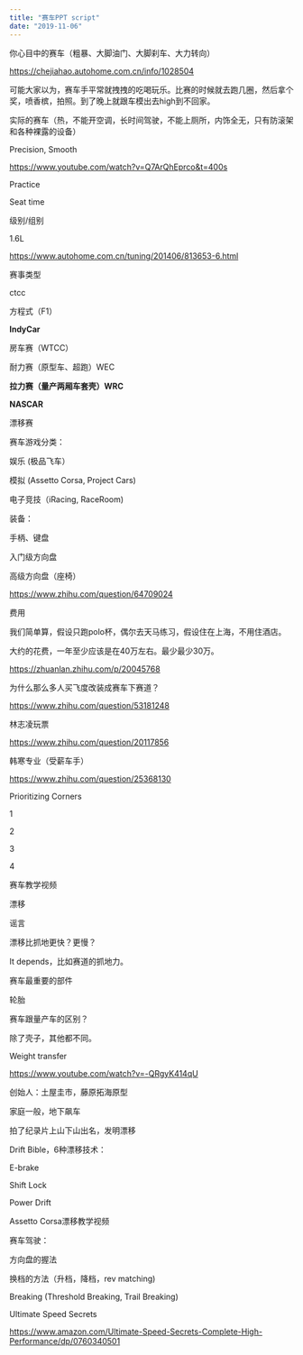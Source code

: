 ```yaml
---
title: "赛车PPT script"
date: "2019-11-06"
---
```


你心目中的赛车（粗暴、大脚油门、大脚刹车、大力转向） 

https://chejiahao.autohome.com.cn/info/1028504

可能大家以为，赛车手平常就拽拽的吃喝玩乐。比赛的时候就去跑几圈，然后拿个奖，喷香槟，拍照。到了晚上就跟车模出去high到不回家。 

实际的赛车（热，不能开空调，长时间驾驶，不能上厕所，内饰全无，只有防滚架和各种裸露的设备） 

Precision, Smooth 

https://www.youtube.com/watch?v=Q7ArQhEprco&t=400s

Practice 

Seat time 

级别/组别 

1.6L 

https://www.autohome.com.cn/tuning/201406/813653-6.html

赛事类型 

ctcc 

方程式（F1）

**IndyCar**

房车赛（WTCC）

耐力赛（原型车、超跑）WEC

**拉力赛（量产两厢车套壳）WRC**

**NASCAR**

漂移赛

赛车游戏分类： 

娱乐 (极品飞车） 

模拟 (Assetto Corsa, Project Cars) 

电子竞技（iRacing, RaceRoom) 

装备： 

手柄、键盘 

入门级方向盘 

高级方向盘（座椅） 

https://www.zhihu.com/question/64709024

费用 

我们简单算，假设只跑polo杯，偶尔去天马练习，假设住在上海，不用住酒店。 

大约的花费，一年至少应该是在40万左右。最少最少30万。 

https://zhuanlan.zhihu.com/p/20045768

为什么那么多人买飞度改装成赛车下赛道？ 

https://www.zhihu.com/question/53181248

林志凌玩票 

https://www.zhihu.com/question/20117856

韩寒专业（受薪车手） 

https://www.zhihu.com/question/25368130

Prioritizing Corners 

1 

2 

3 

4 

赛车教学视频 

漂移 

谣言 

漂移比抓地更快？更慢？ 

It depends，比如赛道的抓地力。 

赛车最重要的部件 

轮胎 

赛车跟量产车的区别？ 

除了壳子，其他都不同。 

Weight transfer 

https://www.youtube.com/watch?v=-QRgyK414qU

创始人：土屋圭市，藤原拓海原型 

家庭一般，地下飙车 

拍了纪录片上山下山出名，发明漂移 

Drift Bible，6种漂移技术： 

E-brake 

Shift Lock 

Power Drift 

Assetto Corsa漂移教学视频 

赛车驾驶： 

方向盘的握法 

换档的方法（升档，降档，rev matching) 

Breaking (Threshold Breaking, Trail Breaking) 

Ultimate Speed Secrets 

https://www.amazon.com/Ultimate-Speed-Secrets-Complete-High-Performance/dp/0760340501
